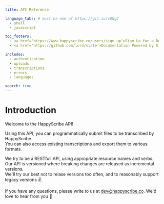 ```yaml
---
title: API Reference

language_tabs: # must be one of https://git.io/vQNgJ
  - shell
  - javascript

toc_footers:
  - <a href='https://www.happyscribe.co/users/sign_up'>Sign Up for a Developer Key</a>
  - <a href='https://github.com/lord/slate'>Documentation Powered by Slate</a>

includes:
  - authentication
  - uploads
  - transcriptions
  - errors
  - languages

search: true
---
```


# Introduction

Welcome to the HappyScribe API!

Using this API, you can programmatically submit files to be transcribed by HappyScribe.  
You can also access existing transcriptions and export them to various formats.

We try to be a RESTfull API, using appropriate resource names and verbs.  
Our API is versioned where breaking changes are released as incremental versions.  
We'll try our best not to relase versions too often, and to reasonably support legacy versions ✌️.

If you have any questions, please write to us at [dev@happyscribe.co](mailto:dev@happyscribe.co). We'd love to hear from you 🙈

